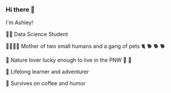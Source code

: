 ### Hi there 👋
I'm Ashley!

👩‍💻 Data Science Student

👨‍👩‍👧‍👦 Mother of two small humans and a gang of pets 🐈 🐕 🐕 🐕

🌲 Nature lover lucky enough to live in the PNW 🗻 🌊

🧠 Lifelong learner and adventurer 

🧋 Survives on coffee and humor


<!--
**smashley-eakland/smashley-eakland** is a ✨ _special_ ✨ repository because its `README.md` (this file) appears on your GitHub profile.



